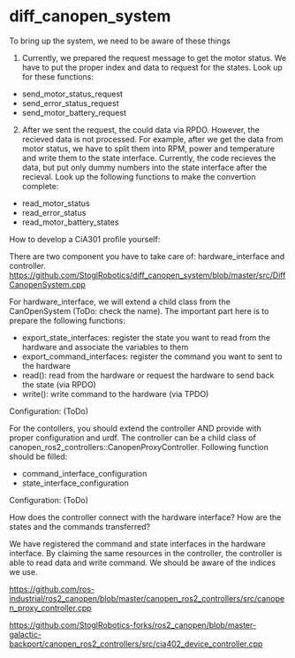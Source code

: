 # diff_canopen_system

To bring up the system, we need to be aware of these things
1. Currently, we prepared the request message to get the motor status. We have to put the proper index and data to request for the states. Look up for
these functions:
- send_motor_status_request
- send_error_status_request
- send_motor_battery_request

2. After we sent the request, the could data via RPDO. However, the recieved data is not processed. For example, after we get the data from motor status,
we have to split them into RPM, power and temperature and write them to the state interface. 
Currently, the code recieves the data, but put only dummy numbers into the state interface after the recieval.
Look up the following functions to make the convertion complete:
- read_motor_status
- read_error_status
- read_motor_battery_states

How to develop a CiA301 profile yourself:

There are two component you have to take care of: hardware_interface and controller.
https://github.com/StoglRobotics/diff_canopen_system/blob/master/src/DiffCanopenSystem.cpp

For hardware_interface, we will extend a child class from the CanOpenSystem (ToDo: check the name). The important part here is to prepare the following functions:
- export_state_interfaces: register the state you want to read from the hardware and associate the variables to them
- export_command_interfaces: register the command you want to sent to the hardware
- read(): read from the hardware or request the hardware to send back the state (via RPDO)
- write(): write command to the hardware (via TPDO)

Configuration: (ToDo)


For the contollers, you should extend the controller AND provide with proper configuration and urdf.
The controller can be a child class of canopen_ros2_controllers::CanopenProxyController. Following function should be filled:
- command_interface_configuration
- state_interface_configuration

Configuration: (ToDo)

How does the controller connect with the hardware interface? How are the states and the commands transferred?

We have registered the command and state interfaces in the hardware interface. By claiming the same resources in the controller, the controller is able to read data and write command. We should be aware of the indices we use.

https://github.com/ros-industrial/ros2_canopen/blob/master/canopen_ros2_controllers/src/canopen_proxy_controller.cpp


https://github.com/StoglRobotics-forks/ros2_canopen/blob/master-galactic-backport/canopen_ros2_controllers/src/cia402_device_controller.cpp
 
